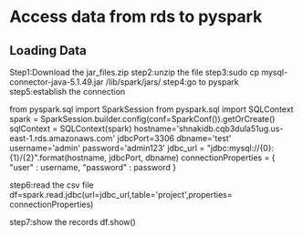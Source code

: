 # Access data from rds to pyspark 

## Loading Data

Step1:Download the jar_files.zip
step2:unzip the file
step3:sudo cp mysql-connector-java-5.1.49.jar /lib/spark/jars/
step4:go to pyspark
step5:establish the connection

from  pyspark.sql import SparkSession
from pyspark.sql import SQLContext
spark = SparkSession.builder.config(conf=SparkConf()).getOrCreate()
sqlContext = SQLContext(spark)
hostname='shnakidb.cqb3dula51ug.us-east-1.rds.amazonaws.com'
jdbcPort=3306
dbname='test'
username='admin'
password='admin123'
jdbc_url = "jdbc:mysql://{0}:{1}/{2}".format(hostname, jdbcPort, dbname)
connectionProperties = {
   "user" : username,
   "password" : password
}

step6:read the csv file 
df=spark.read.jdbc(url=jdbc_url,table='project',properties= connectionProperties)

step7:show the records
df.show()

